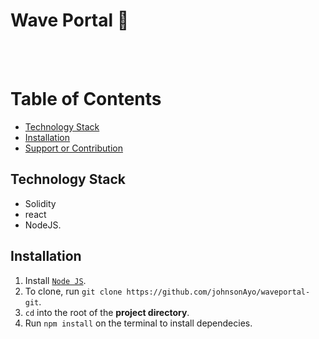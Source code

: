 # Wave Portal 👋 


<br />
<br />

# Table of Contents
- [Technology Stack](#technology-stack)
- [Installation](#installation)
- [Support or Contribution](#Support~Contribution)

## Technology Stack
- Solidity
- react
- NodeJS.

## Installation
1. Install [`Node JS`](https://nodejs.org/en/).
2. To clone, run `git clone https://github.com/johnsonAyo/waveportal-git`.
3. `cd` into the root of the **project directory**.
4. Run `npm install` on the terminal to install dependecies.


